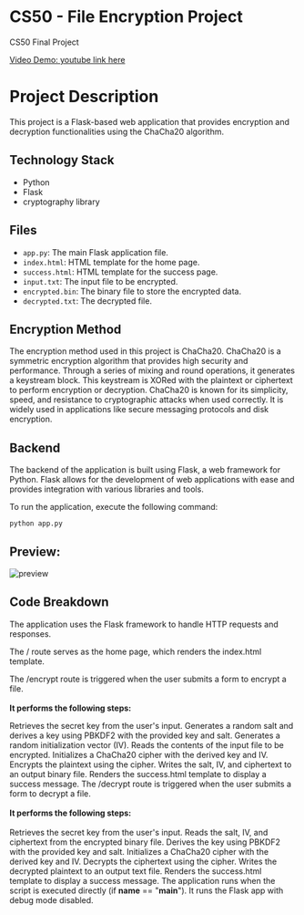 # CS50 - File Encryption Project
CS50 Final Project

[Video Demo: youtube link here](https://youtu.be/Bu-tezOltVM)

<h1>Project Description</h1>

<p>This project is a Flask-based web application that provides encryption and decryption functionalities using the ChaCha20 algorithm.</p>

<h2>Technology Stack</h2>

<ul>
  <li>Python</li>
  <li>Flask</li>
  <li>cryptography library</li>
</ul>

<h2>Files</h2>

<ul>
  <li><code>app.py</code>: The main Flask application file.</li>
  <li><code>index.html</code>: HTML template for the home page.</li>
  <li><code>success.html</code>: HTML template for the success page.</li>
  <li><code>input.txt</code>: The input file to be encrypted.</li>
  <li><code>encrypted.bin</code>: The binary file to store the encrypted data.</li>
  <li><code>decrypted.txt</code>: The decrypted file.</li>
</ul>

<h2>Encryption Method</h2>

<p>The encryption method used in this project is ChaCha20. ChaCha20 is a symmetric encryption algorithm that provides high security and performance. Through a series of mixing and round operations, it generates a keystream block. This keystream is XORed with the plaintext or ciphertext to perform encryption or decryption. ChaCha20 is known for its simplicity, speed, and resistance to cryptographic attacks when used correctly. It is widely used in applications like secure messaging protocols and disk encryption.</p>

<h2>Backend</h2>

<p>The backend of the application is built using Flask, a web framework for Python. Flask allows for the development of web applications with ease and provides integration with various libraries and tools.</p>

<p>To run the application, execute the following command:</p>

<pre><code>python app.py</code></pre>

<h2>Preview:</h2>

![preview](https://github.com/kralchris/CS50-/assets/90260861/fad2a4a0-0c60-4108-bb56-48979430b414)

<h2>Code Breakdown</h2>
<p>The application uses the Flask framework to handle HTTP requests and responses.

The / route serves as the home page, which renders the index.html template.

The /encrypt route is triggered when the user submits a form to encrypt a file.
<br><br><b>It performs the following steps:</b>

Retrieves the secret key from the user's input.
Generates a random salt and derives a key using PBKDF2 with the provided key and salt.
Generates a random initialization vector (IV).
Reads the contents of the input file to be encrypted.
Initializes a ChaCha20 cipher with the derived key and IV.
Encrypts the plaintext using the cipher.
Writes the salt, IV, and ciphertext to an output binary file.
Renders the success.html template to display a success message.
The /decrypt route is triggered when the user submits a form to decrypt a file.
<br><br><b>It performs the following steps:</b><br><br>
Retrieves the secret key from the user's input.
Reads the salt, IV, and ciphertext from the encrypted binary file.
Derives the key using PBKDF2 with the provided key and salt.
Initializes a ChaCha20 cipher with the derived key and IV.
Decrypts the ciphertext using the cipher.
Writes the decrypted plaintext to an output text file.
Renders the success.html template to display a success message.
The application runs when the script is executed directly (if __name__ == "__main__"). It runs the Flask app with debug mode disabled.</p>
